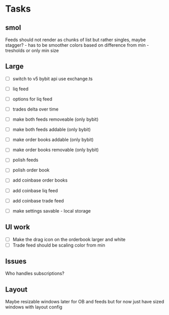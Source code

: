 # Tasks

## smol

Feeds should not render as chunks of list but rather singles, maybe stagger? - has to be smoother
colors based on difference from min - tresholds or only min size

## Large

- [ ] switch to v5 bybit api use exchange.ts

- [ ] liq feed
- [ ] options for liq feed
- [ ] trades delta over time
- [ ] make both feeds removeable (only bybit)
- [ ] make both feeds addable (only bybit)
- [ ] make order books addable (only bybit)
- [ ] make order books removable (only bybit)
- [ ] polish feeds
- [ ] polish order book
- [ ] add coinbase order books
- [ ] add coinbase liq feed
- [ ] add coinbase trade feed
- [ ] make settings savable - local storage

## UI work

- [ ] Make the drag icon on the orderbook larger and white
- [ ] Trade feed should be scaling color from min

## Issues

Who handles subscriptions?

## Layout

Maybe resizable windows later for OB and feeds but for now just have sized windows with layout config
